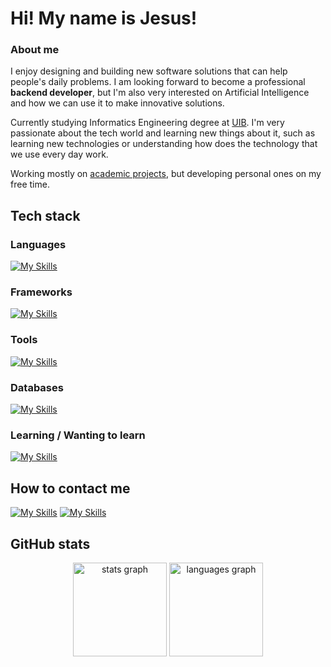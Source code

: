 # **Hi! My name is Jesus!**

### **About me**
I enjoy designing and building new software solutions that can help people's daily problems. I am looking forward to become a professional **backend developer**, but I'm also very interested on Artificial Intelligence and how we can use it to make innovative solutions.

Currently studying Informatics Engineering degree at [UIB](https://www.uib.cat/). I'm very passionate about the tech world and learning new things about it, such as learning new technologies or understanding how does the technology that we use every day work.

Working mostly on [academic projects](https://github.com/jcasben/Programacion-Ing-Informatica), but developing personal ones on my free time.

## **Tech stack**

### **Languages**

[![My Skills](https://skillicons.dev/icons?i=java,rust,c)](https://skillicons.dev)

### **Frameworks**

[![My Skills](https://skillicons.dev/icons?i=rocket)](https://skillicons.dev)

### **Tools**

[![My Skills](https://skillicons.dev/icons?i=git,github,bash,postman,vscode,idea)](https://skillicons.dev)

### **Databases**

[![My Skills](https://skillicons.dev/icons?i=mongodb)](https://skillicons.dev)

### **Learning / Wanting to learn**

[![My Skills](https://skillicons.dev/icons?i=spring,php,laravel,docker)](https://skillicons.dev)

## **How to contact me**
[![My Skills](https://skillicons.dev/icons?i=instagram)](https://www.instagram.com/jcasben_/)
[![My Skills](https://skillicons.dev/icons?i=linkedin)](https://www.linkedin.com/in/jesuscastillobenito/)

## GitHub stats
<div align="center">
  <img src="https://github-readme-stats.vercel.app/api?username=jcasben&hide_title=false&hide_rank=false&show_icons=true&include_all_commits=true&count_private=true&disable_animations=false&theme=dracula&locale=en&hide_border=false" height="150" alt="stats graph"  />
  <img src="https://github-readme-stats.vercel.app/api/top-langs?username=jcasben&locale=en&hide_title=false&layout=compact&card_width=320&langs_count=5&theme=dracula&hide_border=false" height="150" alt="languages graph"  />
</div>
